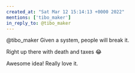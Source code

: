 ```yaml
---
created_at: "Sat Mar 12 15:14:13 +0000 2022"
mentions: ['tibo_maker']
in_reply_to: @tibo_maker
---
```


@tibo_maker Given a system, people will break it.

Right up there with death and taxes 😂

Awesome idea! Really love it.